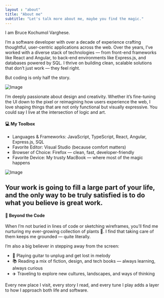 ```yaml
---
layout : "about"
title: "About me"
subtitle: "Let's talk more about me, maybe you find the magic."
---
```


I am Bruce Kochumol Varghese.

I’m a software developer with over a decade of experience crafting thoughtful, user-centric applications across the web. Over the years, I’ve worked with a diverse stack of technologies — from front-end frameworks like React and Angular, to back-end environments like Express.js, and databases powered by SQL. I thrive on building clean, scalable solutions that don’t just work — they feel right.

But coding is only half the story.

![Image](/img/about/about-2.jpg)

I’m deeply passionate about design and creativity. Whether it’s fine-tuning the UI down to the pixel or reimagining how users experience the web, I love shaping things that are not only functional but visually expressive. You could say I live at the intersection of logic and art.  

#### 💻 My Toolbox
- Languages & Frameworks: JavaScript, TypeScript, React, Angular, Express.js, SQL
- Favorite Editor: Visual Studio (because comfort matters)
- Browser of Choice: Firefox — clean, fast, developer-friendly
- Favorite Device: My trusty MacBook — where most of the magic happens

![Image](/img/about/about-3.jpg)

## Your work is going to fill a large part of your life, and the only way to be truly satisfied is to do what you believe is great work.

#### 🌿 Beyond the Code

When I’m not buried in lines of code or sketching wireframes, you’ll find me nurturing my ever-growing collection of plants 🌱. I find that taking care of them keeps me grounded — quite literally.

I’m also a big believer in stepping away from the screen:  
- 🎸 Playing guitar to unplug and get lost in melody
- 📚 Reading a mix of fiction, design, and tech books — always learning, always curious
- ✈️ Traveling to explore new cultures, landscapes, and ways of thinking

Every new place I visit, every story I read, and every tune I play adds a layer to how I approach both life and software.

